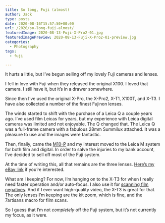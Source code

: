 ```yaml
---
title: So long, Fuji (almost)
author: Jack
type: posts
date: 2020-08-16T15:57:50+00:00
url: /2020/so-long-fuji-almost/
featuredImage: 2020-08-13-Fuji-X-Pro2-01.jpg
featuredImagePreview: 2020-08-13-Fuji-X-Pro2-01-preview.jpg
categories:
  - Photography
tags:
  - fuji

---
```

It hurts a little, but I&#8217;ve begun selling off my lovely Fuji cameras and lenses.

I fell in love with Fuji when they released the original X100. I loved that camera. I still have it, but it&#8217;s in a drawer somewhere. 

Since then I&#8217;ve used the original X-Pro, the X-Pro2, X-T1, X100T, and X-T3. I have also collected a number of the finest Fujinon lenses.

The winds started to shift with the purchase of a Leica Q a couple years ago. I&#8217;ve used film Leicas for years, but my experience with Leica digital cameras was limited and not enjoyable. The Q changed that. The Leica Q was a full-frame camera with a fabulous 28mm Summilux attached. It was a pleasure to use and the images were fantastic.

Then, finally, came the [M10-P][1] and my interest moved to the Leica M system for both film and digital. In order to salve the injuries to my bank account, I&#8217;ve decided to sell off most of the Fuji system.

At the time of writing this, all that remains are the three lenses. [Here&#8217;s my eBay link][2] if you&#8217;re interested.

What am I keeping? For now, I&#8217;m hanging on to the X-T3 for when I really need faster operation and/or auto-focus. I also use it for <a href="https://copingmechanism.com/2020/scanning-film-negatives-with-a-digital-camera/" data-type="post" data-id="540">scanning film negatives</a>. And if I ever want high-quality video, the X-T3 is great for that. The only lenses I&#8217;m keeping are the kit zoom, which is fine, and the 7artisans macro for film scans.

So I guess that I&#8217;m not _completely_ off the Fuji system, but it&#8217;s not currently my focus, as it were.

 [1]: https://copingmechanism.com/2020/first-impressions-of-the-leica-m10-p/
 [2]: https://www.ebay.com/usr/jbaty
